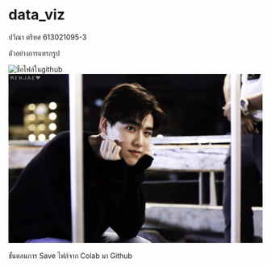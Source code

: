 # data_viz

ปวีณา ตรีทศ 613021095-3

ตัวอย่างการแทรกรูป

![ชื่อไฟล์ในgithub](ชื่อรูป)
![5AAC083B-8A40-47A4-A94A-0B683779540D](5AAC083B-8A40-47A4-A94A-0B683779540D.jpeg)

ขั้นตอนการ Save ไฟล์จาก Colab มา Github

